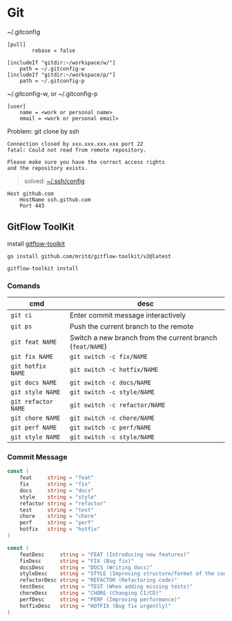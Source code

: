 # Git

~/.gitconfig
```gitconfig
[pull]
        rebase = false

[includeIf "gitdir:~/workspace/w/"]
    path = ~/.gitconfig-w
[includeIf "gitdir:~/workspace/p/"]
    path = ~/.gitconfig-p
```

~/.gitconfig-w, or ~/.gitconfig-p
```gitconfig
[user]
    name = <work or personal name>
    email = <work or personal email>
```

Problem: git clone by ssh
```
Connection closed by xxx.xxx.xxx.xxx port 22
fatal: Could not read from remote repository.

Please make sure you have the correct access rights
and the repository exists.
```
> solved: [~/.ssh/config](https://docs.github.com/en/authentication/troubleshooting-ssh/using-ssh-over-the-https-port)
```
Host github.com
    HostName ssh.github.com
    Port 443
```

## GitFlow ToolKit
install [gitflow-toolkit](https://github.com/mritd/gitflow-toolkit)
```shell
go install github.com/mritd/gitflow-toolkit/v2@latest

gitflow-toolkit install
```

### Comands

| cmd                 | desc                                                      |
|---------------------|-----------------------------------------------------------|
| `git ci`            | Enter commit message interactively                        |
| `git ps`            | Push the current branch to the remote                     |
| `git feat NAME`     | Switch a new branch from the current branch (`feat/NAME`) |
| `git fix NAME`      | `git switch -c fix/NAME`                                  |
| `git hotfix NAME`   | `git switch -c hotfix/NAME`                               |
| `git docs NAME`     | `git switch -c docs/NAME`                                 |
| `git style NAME`    | `git switch -c style/NAME`                                |
| `git refactor NAME` | `git switch -c refactor/NAME`                             |
| `git chore NAME`    | `git switch -c chore/NAME`                                |
| `git perf NAME`     | `git switch -c perf/NAME`                                 |
| `git style NAME`    | `git switch -c style/NAME`                                |

### Commit Message

```go
const (
	feat     string = "feat"
	fix      string = "fix"
	docs     string = "docs"
	style    string = "style"
	refactor string = "refactor"
	test     string = "test"
	chore    string = "chore"
	perf     string = "perf"
	hotfix   string = "hotfix"
)

const (
	featDesc     string = "FEAT (Introducing new features)"
	fixDesc      string = "FIX (Bug fix)"
	docsDesc     string = "DOCS (Writing docs)"
	styleDesc    string = "STYLE (Improving structure/format of the code)"
	refactorDesc string = "REFACTOR (Refactoring code)"
	testDesc     string = "TEST (When adding missing tests)"
	choreDesc    string = "CHORE (Changing CI/CD)"
	perfDesc     string = "PERF (Improving performance)"
	hotfixDesc   string = "HOTFIX (Bug fix urgently)"
)
```